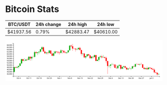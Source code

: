 # Bitcoin Stats

BTC/USDT|24h change|24h high|24h low|
|---|---|---|---|
|$41937.56|0.79%|$42883.47|$40610.00|

<img src="./chart.svg">
